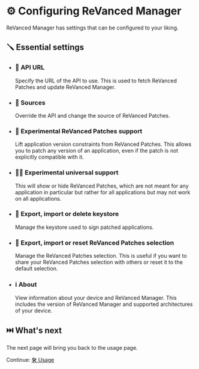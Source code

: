 # ⚙️ Configuring ReVanced Manager

ReVanced Manager has settings that can be configured to your liking.

## 🪛 Essential settings

- ### 🔗 API URL

  Specify the URL of the API to use. This is used to fetch ReVanced Patches and update ReVanced Manager.

- ### 🧬 Sources

  Override the API and change the source of ReVanced Patches.

- ### 🧪 Experimental ReVanced Patches support

  Lift application version constraints from ReVanced Patches. This allows you to patch any version of an application, even if the patch is not explicitly compatible with it.

- ### 🧑‍🔬 Experimental universal support

  This will show or hide ReVanced Patches, which are not meant for any application in particular but rather for all applications but may not work on all applications.

- ### 🔑 Export, import or delete keystore

  Manage the keystore used to sign patched applications.

- ### 📄 Export, import or reset ReVanced Patches selection

  Manage the ReVanced Patches selection. This is useful if you want to share your ReVanced Patches selection with others or reset it to the default selection.

- ### ℹ️ About

  View information about your device and ReVanced Manager. This includes the version of ReVanced Manager and supported architectures of your device.

## ⏭️ What's next

The next page will bring you back to the usage page.

Continue: [🛠️ Usage](2_usage.md)
